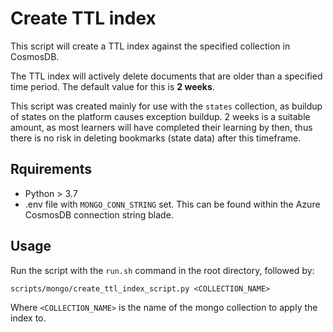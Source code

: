 # Create TTL index

This script will create a TTL index against the specified collection in CosmosDB.

The TTL index will actively delete documents that are older than a specified time period. The default value for this is **2 weeks**.

This script was created mainly for use with the `states` collection, as buildup of states on the platform causes exception buildup. 2 weeks is a suitable amount, as most learners will have completed their learning by then, thus there is no risk in deleting bookmarks (state data) after this timeframe.

## Rquirements

- Python > 3.7
- .env file with `MONGO_CONN_STRING` set. This can be found within the Azure CosmosDB connection string blade.

## Usage

Run the script with the `run.sh` command in the root directory, followed by:

`scripts/mongo/create_ttl_index_script.py <COLLECTION_NAME>`

Where `<COLLECTION_NAME>` is the name of the mongo collection to apply the index to.
